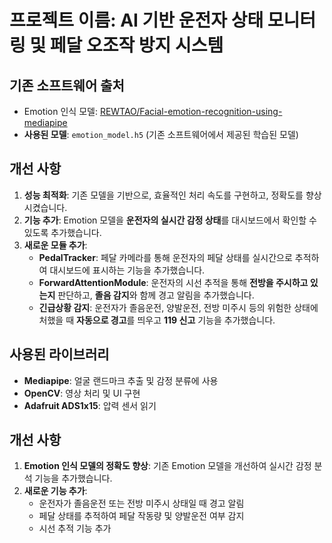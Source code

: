 # 프로젝트 이름: AI 기반 운전자 상태 모니터링 및 페달 오조작 방지 시스템

## 기존 소프트웨어 출처
- Emotion 인식 모델: [REWTAO/Facial-emotion-recognition-using-mediapipe](https://github.com/REWTAO/Facial-emotion-recognition-using-mediapipe)
- **사용된 모델**: `emotion_model.h5` (기존 소프트웨어에서 제공된 학습된 모델)

## 개선 사항
1. **성능 최적화**: 기존 모델을 기반으로, 효율적인 처리 속도를 구현하고, 정확도를 향상시켰습니다.
2. **기능 추가**: Emotion 모델을 **운전자의 실시간 감정 상태**를 대시보드에서 확인할 수 있도록 추가했습니다.
3. **새로운 모듈 추가**:
    - **PedalTracker**: 페달 카메라를 통해 운전자의 페달 상태를 실시간으로 추적하여 대시보드에 표시하는 기능을 추가했습니다.
    - **ForwardAttentionModule**: 운전자의 시선 추적을 통해 **전방을 주시하고 있는지** 판단하고, **졸음 감지**와 함께 경고 알림을 추가했습니다.
    - **긴급상황 감지**: 운전자가 졸음운전, 양발운전, 전방 미주시 등의 위험한 상태에 처했을 때 **자동으로 경고**를 띄우고 **119 신고** 기능을 추가했습니다.

## 사용된 라이브러리
- **Mediapipe**: 얼굴 랜드마크 추출 및 감정 분류에 사용
- **OpenCV**: 영상 처리 및 UI 구현
- **Adafruit ADS1x15**: 압력 센서 읽기

## 개선 사항
1. **Emotion 인식 모델의 정확도 향상**: 기존 Emotion 모델을 개선하여 실시간 감정 분석 기능을 추가했습니다.
2. **새로운 기능 추가**:
    - 운전자가 졸음운전 또는 전방 미주시 상태일 때 경고 알림
    - 페달 상태를 추적하여 페달 작동량 및 양발운전 여부 감지
    - 시선 추적 기능 추가
